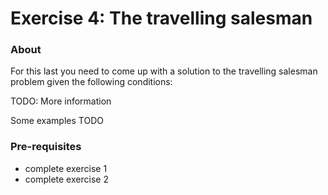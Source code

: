 # Exercise 4: The travelling salesman

### About
For this last you need to come up with a solution to the travelling salesman problem given the following conditions:


TODO: More information

Some examples
TODO

### Pre-requisites
* complete exercise 1
* complete exercise 2
